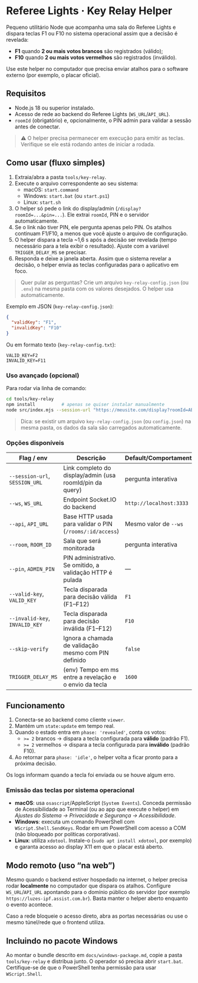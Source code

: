 # Referee Lights · Key Relay Helper

Pequeno utilitário Node que acompanha uma sala do Referee Lights e dispara teclas F1 ou F10 no sistema operacional assim que a decisão é revelada:

- **F1** quando **2 ou mais votos brancos** são registrados (válido);
- **F10** quando **2 ou mais votos vermelhos** são registrados (inválido).

Use este helper no computador que precisa enviar atalhos para o software externo (por exemplo, o placar oficial).

## Requisitos

- Node.js 18 ou superior instalado.
- Acesso de rede ao backend do Referee Lights (`WS_URL`/`API_URL`).
- `roomId` (obrigatório) e, opcionalmente, o PIN admin para validar a sessão antes de conectar.

> ⚠️ O helper precisa permanecer em execução para emitir as teclas. Verifique se ele está rodando antes de iniciar a rodada.

## Como usar (fluxo simples)

1. Extraia/abra a pasta `tools/key-relay`.
2. Execute o arquivo correspondente ao seu sistema:
   - macOS: `start.command`
   - Windows: `start.bat` (ou `start.ps1`)
   - Linux: `start.sh`
3. O helper só pede o link do display/admin (`/display?roomId=...&pin=...`). Ele extrai `roomId`, PIN e o servidor automaticamente.
4. Se o link não tiver PIN, ele pergunta apenas pelo PIN. Os atalhos continuam F1/F10, a menos que você ajuste o arquivo de configuração.
5. O helper dispara a tecla ~1,6 s após a decisão ser revelada (tempo necessário para a tela exibir o resultado). Ajuste com a variável `TRIGGER_DELAY_MS` se precisar.
4. Responda e deixe a janela aberta. Assim que o sistema revelar a decisão, o helper envia as teclas configuradas para o aplicativo em foco.

> Quer pular as perguntas? Crie um arquivo `key-relay-config.json` (ou `.env`) na mesma pasta com os valores desejados. O helper usa automaticamente.

Exemplo em JSON (`key-relay-config.json`):

```json
{
  "validKey": "F1",
  "invalidKey": "F10"
}
```

Ou em formato texto (`key-relay-config.txt`):

```
VALID_KEY=F2
INVALID_KEY=F11
```

### Uso avançado (opcional)

Para rodar via linha de comando:

```bash
cd tools/key-relay
npm install          # apenas se quiser instalar manualmente
node src/index.mjs --session-url "https://meusite.com/display?roomId=ABCD&pin=1234" --ws https://api.meusite.com --valid-key F2 --invalid-key F11
```

> Dica: se existir um arquivo `key-relay-config.json` (ou `config.json`) na mesma pasta, os dados da sala são carregados automaticamente.

### Opções disponíveis

| Flag / env             | Descrição                                                                 | Default/Comportamento             |
|------------------------|----------------------------------------------------------------------------|-----------------------------------|
| `--session-url`, `SESSION_URL` | Link completo do display/admin (usa roomId/pin da query)            | pergunta interativa               |
| `--ws`, `WS_URL`       | Endpoint Socket.IO do backend                                             | `http://localhost:3333`           |
| `--api`, `API_URL`     | Base HTTP usada para validar o PIN (`/rooms/:id/access`)                  | Mesmo valor de `--ws`             |
| `--room`, `ROOM_ID`    | Sala que será monitorada                                                  | pergunta interativa               |
| `--pin`, `ADMIN_PIN`   | PIN administrativo. Se omitido, a validação HTTP é pulada                 | —                                 |
| `--valid-key`, `VALID_KEY`   | Tecla disparada para decisão válida (F1–F12)                         | `F1`                              |
| `--invalid-key`, `INVALID_KEY` | Tecla disparada para decisão inválida (F1–F12)                    | `F10`                             |
| `--skip-verify`        | Ignora a chamada de validação mesmo com PIN definido                      | `false`                           |
| `TRIGGER_DELAY_MS`     | (env) Tempo em ms entre a revelação e o envio da tecla                    | `1600`                            |

## Funcionamento

1. Conecta-se ao backend como cliente `viewer`.
2. Mantém um `state:update` em tempo real.
3. Quando o estado entra em `phase: 'revealed'`, conta os votos:
   - `>= 2` brancos → dispara a tecla configurada para **válido** (padrão F1).
   - `>= 2` vermelhos → dispara a tecla configurada para **inválido** (padrão F10).
4. Ao retornar para `phase: 'idle'`, o helper volta a ficar pronto para a próxima decisão.

Os logs informam quando a tecla foi enviada ou se houve algum erro.

### Emissão das teclas por sistema operacional

- **macOS**: usa `osascript`/AppleScript (`System Events`). Conceda permissão de Acessibilidade ao Terminal (ou ao app que execute o helper) em *Ajustes do Sistema → Privacidade e Segurança → Acessibilidade*.
- **Windows**: executa um comando PowerShell com `WScript.Shell.SendKeys`. Rodar em um PowerShell com acesso a COM (não bloqueado por políticas corporativas).
- **Linux**: utiliza `xdotool`. Instale-o (`sudo apt install xdotool`, por exemplo) e garanta acesso ao display X11 em que o placar está aberto.

## Modo remoto (uso “na web”)

Mesmo quando o backend estiver hospedado na internet, o helper precisa rodar **localmente** no computador que dispara os atalhos. Configure `WS_URL`/`API_URL` apontando para o domínio público do servidor (por exemplo `https://luzes-ipf.assist.com.br`). Basta manter o helper aberto enquanto o evento acontece.

Caso a rede bloqueie o acesso direto, abra as portas necessárias ou use o mesmo túnel/rede que o frontend utiliza.

## Incluindo no pacote Windows

Ao montar o bundle descrito em `docs/windows-package.md`, copie a pasta `tools/key-relay` e distribua junto. O operador só precisa abrir `start.bat`. Certifique-se de que o PowerShell tenha permissão para usar `WScript.Shell`.
